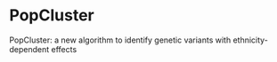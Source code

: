 # PopCluster
PopCluster: a new algorithm to identify genetic variants with ethnicity-dependent effects
